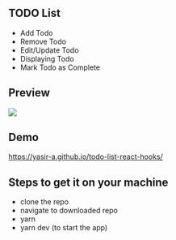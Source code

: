 ## TODO List

- Add Todo
- Remove Todo
- Edit/Update Todo
- Displaying Todo
- Mark Todo as Complete

## Preview

![](https://github.com/todo-list-react-hooks/src/assets/todoGif24.gif)

## Demo

https://yasir-a.github.io/todo-list-react-hooks/

## Steps to get it on your machine

- clone the repo
- navigate to downloaded repo
- yarn
- yarn dev (to start the app)
